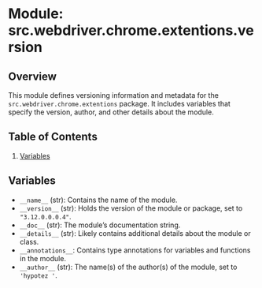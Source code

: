 # Module: src.webdriver.chrome.extentions.version

## Overview

This module defines versioning information and metadata for the `src.webdriver.chrome.extentions` package. It includes variables that specify the version, author, and other details about the module.

## Table of Contents
1.  [Variables](#variables)

## Variables

-   `__name__` (str): Contains the name of the module.
-   `__version__` (str): Holds the version of the module or package, set to `"3.12.0.0.0.4"`.
-  `__doc__` (str): The module’s documentation string.
-   `__details__` (str):  Likely contains additional details about the module or class.
-   `__annotations__`: Contains type annotations for variables and functions in the module.
-  `__author__` (str): The name(s) of the author(s) of the module, set to `'hypotez '`.